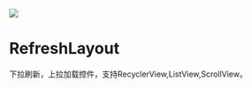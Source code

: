 [![](https://jitpack.io/v/modoxie/RefreshLayout.svg)](https://jitpack.io/#modoxie/RefreshLayout)
# RefreshLayout
下拉刷新，上拉加载控件，支持RecyclerView,ListView,ScrollView。
